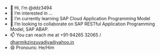 - 👋 Hi, I’m @ddz3494
- 👀 I’m interested in ...
- 🌱 I’m currently learning SAP Cloud Application Programming Model
- 💞️ I’m looking to collaborate on SAP RESTful Application Programming Model, SAP ABAP. 
- 📫 You can reach me at +91-94265 32065 / dharmikzinzuvadiya@yahoo.in
- 😄 Pronouns: He/Him

<!---
ddz3494/ddz3494 is a ✨ special ✨ repository because its `README.md` (this file) appears on your GitHub profile.
You can click the Preview link to take a look at your changes.
--->
